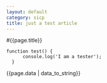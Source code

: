 ```yaml
---
layout: default
category: sicp
title: just a test article
---
```

#{{page.title}}

    function test() {
		  console.log('I am a tester');
	  }

{{page.data | data_to_string}}
